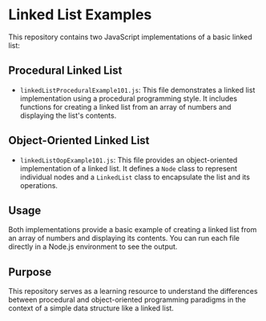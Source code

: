 # Linked List Examples

This repository contains two JavaScript implementations of a basic linked list:

## Procedural Linked List

- `linkedListProceduralExample101.js`: This file demonstrates a linked list implementation using a procedural programming style. It includes functions for creating a linked list from an array of numbers and displaying the list's contents.

## Object-Oriented Linked List

- `linkedListOopExample101.js`: This file provides an object-oriented implementation of a linked list. It defines a `Node` class to represent individual nodes and a `LinkedList` class to encapsulate the list and its operations.

## Usage

Both implementations provide a basic example of creating a linked list from an array of numbers and displaying its contents. You can run each file directly in a Node.js environment to see the output.

## Purpose

This repository serves as a learning resource to understand the differences between procedural and object-oriented programming paradigms in the context of a simple data structure like a linked list.